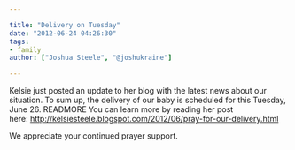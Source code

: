 ```yaml
---

title: "Delivery on Tuesday"
date: "2012-06-24 04:26:30"
tags:
- family
author: ["Joshua Steele", "@joshukraine"]

---
```


Kelsie just posted an update to her blog with the latest news about our situation. To sum up, the delivery of our baby is scheduled for this Tuesday, June 26. READMORE You can learn more by reading her post here: <a href="http://kelsiesteele.blogspot.com/2012/06/pray-for-our-delivery.html">http://kelsiesteele.blogspot.com/2012/06/pray-for-our-delivery.html</a>

We appreciate your continued prayer support.
